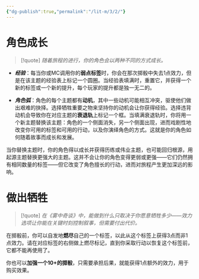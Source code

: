 ```yaml
---
{"dg-publish":true,"permalink":"/lit-m/3/2/"}
---
```


# 角色成长

>[!quote]
>*随着旅程的进行，你的角色会以两种不同的方式成长。*

- ***经验***：每当你或MC调用你的**弱点标签**时，你会在那次掷骰中失去1点效力，但是在该主题的经验表上标记一个圆圈。当经验表填满时，重置它，并获得一个新的标签或一个新的提升，每个玩家的提升都是独一无二的。

- ***角色弧***：角色的每个主题都有**动机**，其中一些动机可能相互冲突，驱使他们做出艰难的抉择。选择牺牲重要之物来坚持你的动机会让你获得经验。选择违背动机会导致你在对应主题的**衰退轨**上标记一个框。当填满衰退轨时，你将用一个新主题替换该主题：角色的一个侧面消失，另一个侧面出现，进而戏剧性地改变你可用的标签和可用的行动，以及你演绎角色的方式。这就是你的角色如何随着故事而成长和发展。

当你替换主题时，你的角色得以成长并获得历练或伟业主题，也可能回归根源，用起源主题替换更强大的主题。这并不会让你的角色变得更弱或更强——它们仍然拥有相同数量的标签——但它改变了角色擅长的行动，进而对旅程产生更加深远的影响。

# 做出牺牲

>[!quote]
>*在《雾中奇谈》中，能做到什么只取决于你愿意牺牲多少——效力选项让你能在关键时刻控制叙事，但需要付出代价。*

在掷骰前，你可以自发地**燃尽**自己的一个标签，以此从这个标签上获得3点而非1点效力。请在对应标签的右侧做上燃尽标记，直到你采取行动以恢复这个标签前，它都不能再使用了。

你也可以**加强一个10+的掷骰**，只需要承担后果，就能获得1点额外的效力，用于购买效果。
